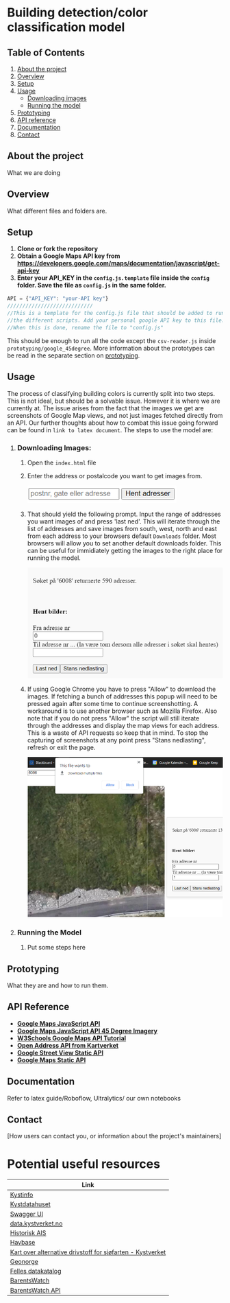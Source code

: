 # Building detection/color classification model

## Table of Contents
1. [About the project](#about)
2. [Overview](#overview)
3. [Setup](#setup)
4. [Usage](#usage)
    - [Downloading images](#download)
    - [Running the model](#model)
5. [Prototyping](#prototyping)
6. [API reference](#api)
7. [Documentation](#docs)
8. [Contact](#contact)


## About the project <a name="about"></a>
What we are doing

## Overview <a name="overview"></a>
What different files and folders are.

## Setup <a name="setup"></a>
1. **Clone or fork the repository**
2. **Obtain a Google Maps API key from https://developers.google.com/maps/documentation/javascript/get-api-key**
3. **Enter your API_KEY in the `config.js.template` file inside the `config` folder. Save the file as `config.js` in the same folder.**
```js
API = {"API_KEY": "your-API key"}
////////////////////////////
//This is a template for the config.js file that should be added to run
//the different scripts. Add your personal google API key to this file.
//When this is done, rename the file to "config.js"
```
This should be enough to run all the code except the `csv-reader.js` inside `prototyping/google_45degree`. More information about the prototypes can be read in the separate section on [prototyping](#prototyping). 

## Usage <a name="usage"></a>
The process of classifying building colors is currently split into two steps. This is not ideal, but should be a solvable issue. However it is where we are currently at. The issue arises from the fact that the images we get are screenshots of Google Map views, and not just images fetched directly from an API. Our further thoughts about how to combat this issue going forward can be found in `link to latex document`. The steps to use the model are:
1. ### Downloading Images:<a name="download"></a>
    1. Open the `index.html` file
    2. Enter the address or postalcode you want to get images from.
    
        ![Screenshot](assets/searchbar.png)

    3. That should yield the following prompt. Input the range of addresses you want images of and press 'last ned'. This will iterate through the list of addresses and save images from south, west, north and east from each address to your browsers default ```Downloads``` folder. Most browsers will allow you to set another default downloads folder. This can be useful for immidiately getting the images to the right place for running the model.

        ![Screenshot](assets/messagebox.png)
    
    4. If using Google Chrome you have to press "Allow" to download the images. If fetching a bunch of addresses this popup will need to be pressed again after some time to continue screenshotting. A workaround is to use another browser such as Mozilla Firefox. Also note that if you do not press "Allow" the script will still iterate through the addresses and display the map views for each address. This is a waste of API requests so keep that in mind. To stop the capturing of screenshots at any point press "Stans nedlasting", refresh or exit the page.

         <img src="assets/imagegetter.png"  width="600" /><br>

2. ### Running the Model<a name="model"></a>
    1. Put some steps here

## Prototyping <a name="prototyping"></a>
What they are and how to run them.

## API Reference <a name="api"></a>
- **[Google Maps JavaScript API](https://developers.google.com/maps/documentation/javascript/overview)**
- **[Google Maps JavaScript API 45 Degree Imagery](https://developers.google.com/maps/documentation/javascript/examples/aerial-simple)** 
- **[W3Schools Google Maps API Tutorial](https://www.w3schools.com/graphics/google_maps_intro.asp)**
- **[Open Address API from Kartverket](https://ws.geonorge.no/adresser/v1/)**
- **[Google Street View Static API](https://developers.google.com/maps/documentation/streetview/overview)**
- **[Google Maps Static API](https://developers.google.com/maps/documentation/maps-static/overview)**


## Documentation <a name="docs"></a>
Refer to latex guide/Roboflow, Ultralytics/ our own notebooks

## Contact <a name="contact"></a>
[How users can contact you, or information about the project's maintainers]




# Potential useful resources
|Link|
|--------------|
|[Kystinfo](https://kystinfo.no/)|
|[Kystdatahuset](https://kystdatahuset.no/)|
|[Swagger UI](https://kystdatahuset.no/ws/swagger/index.html)|
|[data.kystverket.no](https://data.kystverket.no/)|
|[Historisk AIS](https://hais.kystverket.no/)|
|[Havbase](https://havbase.no/)|
|[Kart over alternative drivstoff for sjøfarten - Kystverket](https://lavutslipp.kystverket.no/)|
|[Geonorge](https://www.geonorge.no/)|
|[Felles datakatalog](https://data.norge.no/)|
|[BarentsWatch](https://www.barentswatch.no/)|
|[BarentsWatch API](https://www.barentswatch.no/bwapi/)|